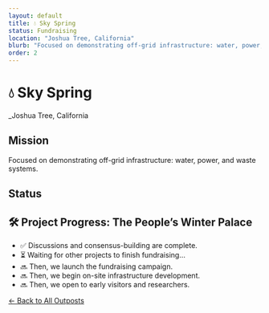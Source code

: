 ```yaml
---
layout: default
title: 💧 Sky Spring
status: Fundraising
location: "Joshua Tree, California"
blurb: "Focused on demonstrating off-grid infrastructure: water, power, and waste systems."
order: 2
---
```


# 💧 Sky Spring  
_Joshua Tree, California



## Mission

Focused on demonstrating off-grid infrastructure: water, power, and waste systems.

## Status

## 🛠️ Project Progress: The People’s Winter Palace
- ✅ Discussions and consensus-building are complete.
- ⏳ Waiting for other projects to finish fundraising...
- 🔜 Then, we launch the fundraising campaign.
- 🔜 Then, we begin on-site infrastructure development.
- 🔜 Then, we open to early visitors and researchers.

[← Back to All Outposts](/outposts/)
